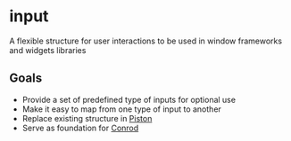 input
==

A flexible structure for user interactions to be used in window frameworks and widgets libraries

## Goals

* Provide a set of predefined type of inputs for optional use
* Make it easy to map from one type of input to another
* Replace existing structure in [Piston](https://github.com/pistondevelopers/piston/)
* Serve as foundation for [Conrod](https://github.com/pistondevelopers/conrod)
